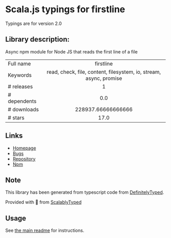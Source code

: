 
# Scala.js typings for firstline

Typings are for version 2.0

## Library description:
Async npm module for Node JS that reads the first line of a file

|                    |                 |
| ------------------ | :-------------: |
| Full name          | firstline |
| Keywords           | read, check, file, content, filesystem, io, stream, async, promise |
| # releases         | 1 |
| # dependents       | 0.0 |
| # downloads        | 228937.66666666666 |
| # stars            | 17.0 |

## Links
- [Homepage](https://github.com/pensierinmusica/firstline)
- [Bugs](https://github.com/pensierinmusica/firstline/issues)
- [Repository](https://github.com/pensierinmusica/firstline)
- [Npm](https://www.npmjs.com/package/firstline)
    


## Note
This library has been generated from typescript code from [DefinitelyTyped](https://definitelytyped.org).

Provided with :purple_heart: from [ScalablyTyped](https://github.com/oyvindberg/ScalablyTyped)

## Usage
See [the main readme](../../readme.md) for instructions.


